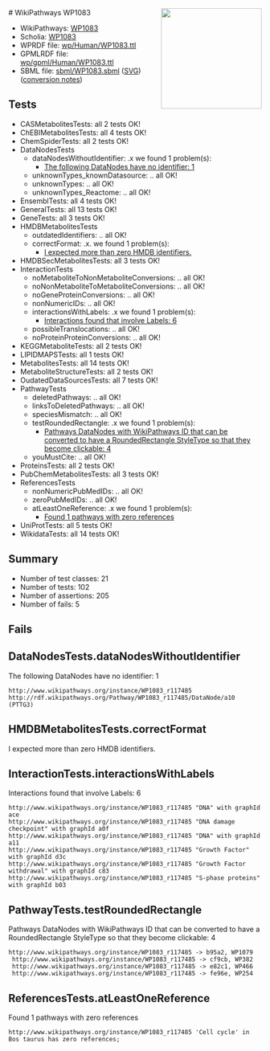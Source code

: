 <img style="float: right; width: 200px" src="../logo.png" />
# WikiPathways WP1083

* WikiPathways: [WP1083](https://identifiers.org/wikipathways:WP1083)
* Scholia: [WP1083](https://scholia.toolforge.org/wikipathways/WP1083)
* WPRDF file: [wp/Human/WP1083.ttl](../wp/Human/WP1083.ttl)
* GPMLRDF file: [wp/gpml/Human/WP1083.ttl](../wp/gpml/Human/WP1083.ttl)
* SBML file: [sbml/WP1083.sbml](../sbml/WP1083.sbml) ([SVG](../sbml/WP1083.svg)) ([conversion notes](../sbml/WP1083.txt))

## Tests
* CASMetabolitesTests: all 2 tests OK!
* ChEBIMetabolitesTests: all 4 tests OK!
* ChemSpiderTests: all 2 tests OK!
* DataNodesTests
    * dataNodesWithoutIdentifier: .x we found 1 problem(s):
        * [The following DataNodes have no identifier: 1](#d2d32fa0)
    * unknownTypes_knownDatasource: .. all OK!
    * unknownTypes: .. all OK!
    * unknownTypes_Reactome: .. all OK!
* EnsemblTests: all 4 tests OK!
* GeneralTests: all 13 tests OK!
* GeneTests: all 3 tests OK!
* HMDBMetabolitesTests
    * outdatedIdentifiers: .. all OK!
    * correctFormat: .x. we found 1 problem(s):
        * [I expected more than zero HMDB identifiers.](#ad154c1e)
* HMDBSecMetabolitesTests: all 3 tests OK!
* InteractionTests
    * noMetaboliteToNonMetaboliteConversions: .. all OK!
    * noNonMetaboliteToMetaboliteConversions: .. all OK!
    * noGeneProteinConversions: .. all OK!
    * nonNumericIDs: .. all OK!
    * interactionsWithLabels: .x we found 1 problem(s):
        * [Interactions found that involve Labels: 6](#630d267d)
    * possibleTranslocations: .. all OK!
    * noProteinProteinConversions: .. all OK!
* KEGGMetaboliteTests: all 2 tests OK!
* LIPIDMAPSTests: all 1 tests OK!
* MetabolitesTests: all 14 tests OK!
* MetaboliteStructureTests: all 2 tests OK!
* OudatedDataSourcesTests: all 7 tests OK!
* PathwayTests
    * deletedPathways: .. all OK!
    * linksToDeletedPathways: .. all OK!
    * speciesMismatch: .. all OK!
    * testRoundedRectangle: .x we found 1 problem(s):
        * [Pathways DataNodes with WikiPathways ID that can be converted to have a RoundedRectangle StyleType so that they become clickable: 4](#9fbad3ce)
    * youMustCite: .. all OK!
* ProteinsTests: all 2 tests OK!
* PubChemMetabolitesTests: all 3 tests OK!
* ReferencesTests
    * nonNumericPubMedIDs: .. all OK!
    * zeroPubMedIDs: .. all OK!
    * atLeastOneReference: .x we found 1 problem(s):
        * [Found 1 pathways with zero references](#35eb778e)
* UniProtTests: all 5 tests OK!
* WikidataTests: all 14 tests OK!


## Summary

* Number of test classes: 21
* Number of tests: 102
* Number of assertions: 205
* Number of fails: 5

## Fails

<a name="d2d32fa0" />

## DataNodesTests.dataNodesWithoutIdentifier

The following DataNodes have no identifier: 1
```
http://www.wikipathways.org/instance/WP1083_r117485 http://rdf.wikipathways.org/Pathway/WP1083_r117485/DataNode/a10 (PTTG3)
```

<a name="ad154c1e" />

## HMDBMetabolitesTests.correctFormat

I expected more than zero HMDB identifiers.
<a name="630d267d" />

## InteractionTests.interactionsWithLabels

Interactions found that involve Labels: 6
```
http://www.wikipathways.org/instance/WP1083_r117485 "DNA" with graphId ace
http://www.wikipathways.org/instance/WP1083_r117485 "DNA damage checkpoint" with graphId a0f
http://www.wikipathways.org/instance/WP1083_r117485 "DNA" with graphId a11
http://www.wikipathways.org/instance/WP1083_r117485 "Growth Factor" with graphId d3c
http://www.wikipathways.org/instance/WP1083_r117485 "Growth Factor 
withdrawal" with graphId c83
http://www.wikipathways.org/instance/WP1083_r117485 "S-phase proteins" with graphId b03
```

<a name="9fbad3ce" />

## PathwayTests.testRoundedRectangle

Pathways DataNodes with WikiPathways ID that can be converted to have a RoundedRectangle StyleType so that they become clickable: 4
```
http://www.wikipathways.org/instance/WP1083_r117485 -> b95a2, WP1079
 http://www.wikipathways.org/instance/WP1083_r117485 -> cf9cb, WP382
 http://www.wikipathways.org/instance/WP1083_r117485 -> e82c1, WP466
 http://www.wikipathways.org/instance/WP1083_r117485 -> fe96e, WP254
 ```

<a name="35eb778e" />

## ReferencesTests.atLeastOneReference

Found 1 pathways with zero references
```
http://www.wikipathways.org/instance/WP1083_r117485 'Cell cycle' in Bos taurus has zero references; 
```

